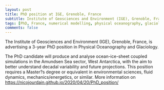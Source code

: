 ```yaml
---
layout: post
title: PhD position at IGE, Grenoble, France
subtitle: Institute of Geosciences and Environment (IGE), Grenoble, France
tags: [PhD, France, numerical modelling, physical oceanography, glaciology]
comments: false
---
```


The Institute of Geosciences and Environment (IGE), Grenoble, France, is 
advertising a 3-year PhD position in Physical Oceanography and Glaciology.

The PhD candidate will produce and analyse ocean-ice-sheet coupled 
simulations in the Amundsen Sea sector, West Antarctica, with the aim to 
better understand decadal variability and future projections. This 
position requires a Master?s degree or equivalent in environmental 
sciences, fluid dynamics, mechanics/energetics, or similar. More 
information on <https://nicojourdain.github.io/2020/04/20/PhD_position/>
